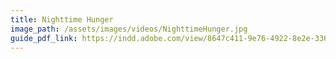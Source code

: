 ```yaml
---
title: Nighttime Hunger
image_path: /assets/images/videos/NighttimeHunger.jpg
guide_pdf_link: https://indd.adobe.com/view/8647c411-9e76-4922-8e2e-33625e5594dc
---
```



